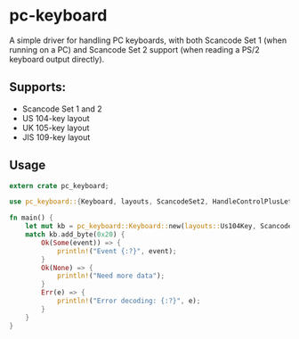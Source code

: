 # pc-keyboard

A simple driver for handling PC keyboards, with both Scancode Set 1 (when
running on a PC) and Scancode Set 2 support (when reading a PS/2 keyboard
output directly).

## Supports:

* Scancode Set 1 and 2
* US 104-key layout
* UK 105-key layout
* JIS 109-key layout

## Usage

```rust
extern crate pc_keyboard;

use pc_keyboard::{Keyboard, layouts, ScancodeSet2, HandleControlPlusLetter};

fn main() {
	let mut kb = pc_keyboard::Keyboard::new(layouts::Us104Key, ScancodeSet2, HandleControlPlusLetter::MapToUnicode);
	match kb.add_byte(0x20) {
		Ok(Some(event)) => {
			println!("Event {:?}", event);
		}
		Ok(None) => {
			println!("Need more data");
		}
		Err(e) => {
			println!("Error decoding: {:?}", e);
		}
	}
}
```
